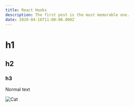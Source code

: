 ```yaml
---
title: React Hooks
description: The first post is the most memorable one.
date: 2020-04-16T11:00:00.000Z
---
```


# h1

## h2

### h3

Normal text

![Cat](cat.jpg)
